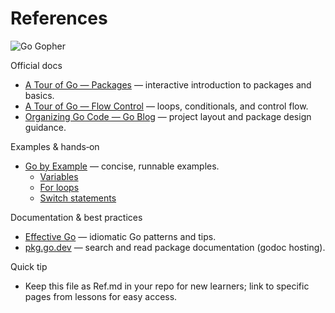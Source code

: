 # References

![Go Gopher](https://blog.golang.org/gopher/gopher.png)

Official docs

- [A Tour of Go — Packages](https://go.dev/tour/basics/1) — interactive introduction to packages and basics.
- [A Tour of Go — Flow Control](https://go.dev/tour/flowcontrol/1) — loops, conditionals, and control flow.
- [Organizing Go Code — Go Blog](https://go.dev/blog/organizing-go-code) — project layout and package design guidance.

Examples & hands‑on

- [Go by Example](https://gobyexample.com/) — concise, runnable examples.
  - [Variables](https://gobyexample.com/variables)
  - [For loops](https://gobyexample.com/for)
  - [Switch statements](https://gobyexample.com/switch)

Documentation & best practices

- [Effective Go](https://go.dev/doc/effective_go) — idiomatic Go patterns and tips.
- [pkg.go.dev](https://pkg.go.dev/) — search and read package documentation (godoc hosting).

Quick tip

- Keep this file as Ref.md in your repo for new learners; link to specific pages from lessons for easy access.
